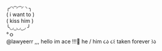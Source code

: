 ╭◜◝  ͡  ◜  ͡  ◜ ◝ ╮   
(    i want to    )  
( kiss him        )     
╰◟◞  ͜  ◟◞  ͜   ◞ ╯    
          °ｏ       
              @lawyeerr ,,,
hello im ace !!!🌸
he  / him
 ૮ა
૮꒰ taken forever ꒱ა
<!---
lawyeerr/lawyeerr is a ✨ special ✨ repository because its `README.md` (this file) appears on your GitHub profile.
You can click the Preview link to take a look at your changes.
--->
